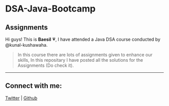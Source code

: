 # DSA-Java-Bootcamp
## Assignments

Hi guys! This is **Baesil** 💗, I have attended a Java DSA course conducted by @kunal-kushawaha.

> In this course there are lots of assignments given to enhance our
> skills, In this repositary I have posted all the solutions for the
> Assignments (Do check it).

---
## Connect with me:

[Twitter](https://twitter.com/BaesilS) | [Github](https://github.com/wandereskimo)
